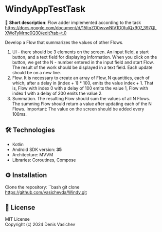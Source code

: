 # WindyAppTestTask

📱 **Short description**:
Flow adder implemented according to the task
https://docs.google.com/document/d/15ItqZO0wvwNIV1D0fulQx907_397QLXWoTyMrnc0Q30/edit?tab=t.0

Develop a Flow that summarizes the values of other Flows.
1. UI - there should be 3 elements on the screen. An input field, a start button, and a text field for displaying information. When you click on the button, we get the N - number entered in the input field and start Flow. The result of the work should be displayed in a text field. Each update should be on a new line.
2. Flow. It is necessary to create an array of Flow<Int>, N quantities, each of which, after a delay in (index + 1) * 100, emits the value index + 1. That is, Flow with index 0 with a delay of 100 emits the value 1, Flow with index 1 with a delay of 200 emits the value 2.
3. Summation. The resulting Flow should sum the values of all N Flows. The summing Flow should return a value after updating each of the N Flows.
Important: The value on the screen should be added every 100ms.

## 🛠 Technologies
- Kotlin
- Android SDK version: **35**
- Architecture: MVVM
- Libraries: Coroutines, Compose

## ⚙️ Installation
Clone the repository:
   ``bash
   git clone https://github.com/vasichevda/Windy.git

## 📜 License
MIT License  
Copyright (c) 2024 Denis Vasichev
